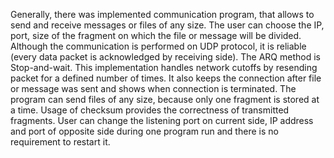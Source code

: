 Generally, there was implemented communication program, that allows to send and receive messages or files of any size. The user can choose the IP, port, size of the fragment on which the file or message will be divided. 
Although the communication is performed on UDP protocol, it is reliable (every data packet is acknowledged by receiving side). The ARQ method is Stop-and-wait. This implementation handles network cutoffs by resending packet for a defined number of times. It also keeps the connection after file or message was sent and shows when connection is terminated. The program can send files of any size, because only one fragment is stored at a time. Usage of checksum provides the correctness of transmitted fragments. User can change the listening port on current side, IP address and port of opposite side during one program run and there is no requirement to restart it.
